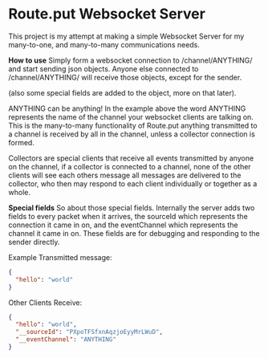 # Route.put Websocket Server #

This project is my attempt at making a simple Websocket Server for my many-to-one, and many-to-many communications needs.

**How to use**
Simply form a websocket connection to /channel/ANYTHING/ and start sending json objects. Anyone else connected to /channel/ANYTHING/ will receive those objects, except for the sender. 

(also some special fields are added to the object, more on that later).

ANYTHING can be anything! In the example above the word ANYTHING represents the name of the channel your websocket clients are talking on. This is the many-to-many functionality of Route.put anything transmitted to a channel is received by all in the channel, unless a collector connection is formed.

Collectors are special clients that receive all events transmitted by anyone on the channel, if a collector is connected to a channel, none of the other clients will see each others message all messages are delivered to the collector, who then may respond to each client individually or together as a whole.

**Special fields**
So about those special fields. Internally the server adds two fields to every packet when it arrives, the sourceId which represents the connection it came in on, and the eventChannel which represents the channel it came in on. These fields are for debugging and responding to the sender directly.

Example Transmitted message:

```json
{
  "hello": "world"
}
```

Other Clients Receive:

```json
{
  "hello": "world",
  "__sourceId": "PXpoTFSfxnAqzjoEyyMrLWuD",
  "__eventChannel": "ANYTHING"
}
```

